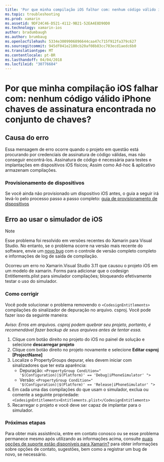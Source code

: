 ```yaml
---
title: 'Por que minha compilação iOS falhar com: nenhum código válido iPhone chaves de assinatura encontrada no conjunto de chaves?'
ms.topic: troubleshooting
ms.prod: xamarin
ms.assetid: 9DF24C46-D521-4112-9B21-52EA4E8D90D0
ms.technology: xamarin-ios
author: bradumbaugh
ms.author: brumbaug
ms.openlocfilehash: 5334e3009906896644caa47c715f912fa379c627
ms.sourcegitcommit: 945df041e2180cb20af08b83cc703ecd1aedc6b0
ms.translationtype: MT
ms.contentlocale: pt-BR
ms.lasthandoff: 04/04/2018
ms.locfileid: "30776684"
---
```

# <a name="why-does-my-ios-build-fail-with-no-valid-iphone-code-signing-keys-found-in-keychain"></a>Por que minha compilação iOS falhar com: nenhum código válido iPhone chaves de assinatura encontrada no conjunto de chaves?

## <a name="cause-of-the-error"></a>Causa do erro
Essa mensagem de erro ocorre quando o projeto em questão está procurando por credenciais de assinatura de código válidas, mas não conseguir encontrá-los. Assinatura de código é necessária para testes e implantações em dispositivos iOS físicos; Assim como Ad-hoc & aplicativo armazenam compilações. 


### <a name="provisioning-devices"></a>Provisionamento de dispositivos
Se você ainda não provisionado um dispositivo iOS antes, o guia a seguir irá levá-lo pelo processo passo a passo completo: [guia de provisionamento de dispositivos](~/ios/get-started/installation/device-provisioning/index.md)


## <a name="bug-when-using-ios-simulator"></a>Erro ao usar o simulador de iOS

> [!NOTE]
> Esse problema foi resolvido em versões recentes do Xamarin para Visual Studio. No entanto, se o problema ocorre na versão mais recente do software, envie um [novo bug](~/cross-platform/troubleshooting/questions/howto-file-bug.md) com o controle de versão completo completo e informações de log de saída de compilação.


Ocorreu um erro no Xamarin.Visual Studio 3.11 que causou o projeto iOS em um modelo de xamarin. Forms para adicionar que o codesign Entitlements.plist para simulador compilações; bloqueando efetivamente testar o uso do simulador.

### <a name="how-to-fix"></a>Como corrigir
Você pode solucionar o problema removendo o `<CodesignEntitlements>` compilações do sinalizador de depuração no arquivo. csproj. Você pode fazer isso da seguinte maneira:

*Aviso: Erros em arquivos. csproj podem quebrar seu projeto, portanto, é recomendável fazer backup de seus arquivos antes de tentar essa.*

1. Clique com botão direito no projeto do iOS no painel de solução e selecione **descarregar projeto**
2. Clique com botão direito no projeto novamente e selecione **Editar csproj [ProjectName]**
3. Localize o PropertyGroups depurar, eles devem iniciar com sinalizadores que ter esta aparência:
   - Depuração: `<PropertyGroup Condition=" '$(Configuration)|$(Platform)' == 'Debug|iPhoneSimulator' ">`
   - Versão: `<PropertyGroup Condition=" '$(Configuration)|$(Platform)' == 'Release|iPhoneSimulator' ">`
4. Em cada uma das compilações do que usam o simulador, exclua ou comente a seguinte propriedade: `<CodesignEntitlements>Entitlements.plist</CodesignEntitlements>`
5. Recarregar o projeto e você deve ser capaz de implantar para o simulador.

### <a name="next-steps"></a>Próximas etapas
Para obter mais assistência, entre em contato conosco ou se esse problema permanece mesmo após utilizando as informações acima, consulte [quais opções de suporte estão disponíveis para Xamarin?](~/cross-platform/troubleshooting/support-options.md) para obter informações sobre opções de contato, sugestões, bem como a registrar um bug de novo, se necessário. 
